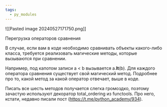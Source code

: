 ```yaml
---
tags:
  - py_modules
---
```

![[Pasted image 20240527171750.png]]

Перегрузка операторов сравнения

В случае, если вам в коде необходимо сравнивать объекты какого-либо класса, требуется реализовать магические методы, которые вызываются при сравнении. 

Например, под капотом записи a < b вызывается a.__lt__(b). Для каждого оператора сравнения существует свой магический метод. Подробнее про то, какой метод за какой оператор отвечает, выше в коде. 

Писать все шесть методов получается слегка громоздко, поэтому зачастую используют декоратор total_ordering из functools. Про него, кстати, недавно писали пост (https://t.me/python_academy/934). 
